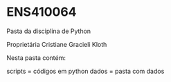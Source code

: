 # ENS410064
Pasta da disciplina de Python

Proprietária Cristiane Gracieli Kloth

Nesta pasta contém:

scripts = códigos em python
dados = pasta com dados